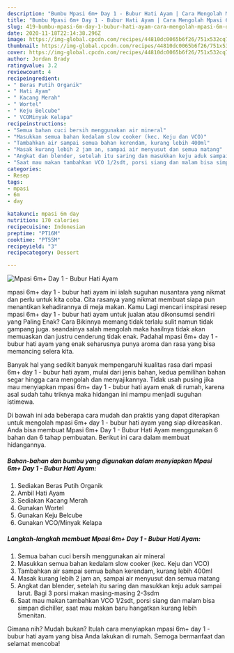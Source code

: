 ```yaml
---
description: "Bumbu Mpasi 6m+ Day 1 - Bubur Hati Ayam | Cara Mengolah Mpasi 6m+ Day 1 - Bubur Hati Ayam Yang Sempurna"
title: "Bumbu Mpasi 6m+ Day 1 - Bubur Hati Ayam | Cara Mengolah Mpasi 6m+ Day 1 - Bubur Hati Ayam Yang Sempurna"
slug: 419-bumbu-mpasi-6m-day-1-bubur-hati-ayam-cara-mengolah-mpasi-6m-day-1-bubur-hati-ayam-yang-sempurna
date: 2020-11-18T22:14:38.296Z
image: https://img-global.cpcdn.com/recipes/44810dc0065b6f26/751x532cq70/mpasi-6m-day-1-bubur-hati-ayam-foto-resep-utama.jpg
thumbnail: https://img-global.cpcdn.com/recipes/44810dc0065b6f26/751x532cq70/mpasi-6m-day-1-bubur-hati-ayam-foto-resep-utama.jpg
cover: https://img-global.cpcdn.com/recipes/44810dc0065b6f26/751x532cq70/mpasi-6m-day-1-bubur-hati-ayam-foto-resep-utama.jpg
author: Jordan Brady
ratingvalue: 3.2
reviewcount: 4
recipeingredient:
- " Beras Putih Organik"
- " Hati Ayam"
- " Kacang Merah"
- " Wortel"
- " Keju Belcube"
- " VCOMinyak Kelapa"
recipeinstructions:
- "Semua bahan cuci bersih menggunakan air mineral"
- "Masukkan semua bahan kedalam slow cooker (kec. Keju dan VCO)"
- "Tambahkan air sampai semua bahan kerendam, kurang lebih 400ml"
- "Masak kurang lebih 2 jam an, sampai air menyusut dan semua matang"
- "Angkat dan blender, setelah itu saring dan masukkan keju aduk sampai larut. Bagi 3 porsi makan masing-masing 2-3sdm"
- "Saat mau makan tambahkan VCO 1/2sdt, porsi siang dan malam bisa simpan dichiller, saat mau makan baru hangatkan kurang lebih 5menitan."
categories:
- Resep
tags:
- mpasi
- 6m
- day

katakunci: mpasi 6m day 
nutrition: 170 calories
recipecuisine: Indonesian
preptime: "PT16M"
cooktime: "PT55M"
recipeyield: "3"
recipecategory: Dessert

---
```



![Mpasi 6m+ Day 1 - Bubur Hati Ayam](https://img-global.cpcdn.com/recipes/44810dc0065b6f26/751x532cq70/mpasi-6m-day-1-bubur-hati-ayam-foto-resep-utama.jpg)


mpasi 6m+ day 1 - bubur hati ayam ini ialah suguhan nusantara yang nikmat dan perlu untuk kita coba. Cita rasanya yang nikmat membuat siapa pun menantikan kehadirannya di meja makan.
Kamu Lagi mencari inspirasi resep mpasi 6m+ day 1 - bubur hati ayam untuk jualan atau dikonsumsi sendiri yang Paling Enak? Cara Bikinnya memang tidak terlalu sulit namun tidak gampang juga. seandainya salah mengolah maka hasilnya tidak akan memuaskan dan justru cenderung tidak enak. Padahal mpasi 6m+ day 1 - bubur hati ayam yang enak seharusnya punya aroma dan rasa yang bisa memancing selera kita.



Banyak hal yang sedikit banyak mempengaruhi kualitas rasa dari mpasi 6m+ day 1 - bubur hati ayam, mulai dari jenis bahan, kedua pemilihan bahan segar hingga cara mengolah dan menyajikannya. Tidak usah pusing jika mau menyiapkan mpasi 6m+ day 1 - bubur hati ayam enak di rumah, karena asal sudah tahu triknya maka hidangan ini mampu menjadi suguhan istimewa.


Di bawah ini ada beberapa cara mudah dan praktis yang dapat diterapkan untuk mengolah mpasi 6m+ day 1 - bubur hati ayam yang siap dikreasikan. Anda bisa membuat Mpasi 6m+ Day 1 - Bubur Hati Ayam menggunakan 6 bahan dan 6 tahap pembuatan. Berikut ini cara dalam membuat hidangannya.

<!--inarticleads1-->

##### Bahan-bahan dan bumbu yang digunakan dalam menyiapkan Mpasi 6m+ Day 1 - Bubur Hati Ayam:

1. Sediakan  Beras Putih Organik
1. Ambil  Hati Ayam
1. Sediakan  Kacang Merah
1. Gunakan  Wortel
1. Gunakan  Keju Belcube
1. Gunakan  VCO/Minyak Kelapa




<!--inarticleads2-->

##### Langkah-langkah membuat Mpasi 6m+ Day 1 - Bubur Hati Ayam:

1. Semua bahan cuci bersih menggunakan air mineral
1. Masukkan semua bahan kedalam slow cooker (kec. Keju dan VCO)
1. Tambahkan air sampai semua bahan kerendam, kurang lebih 400ml
1. Masak kurang lebih 2 jam an, sampai air menyusut dan semua matang
1. Angkat dan blender, setelah itu saring dan masukkan keju aduk sampai larut. Bagi 3 porsi makan masing-masing 2-3sdm
1. Saat mau makan tambahkan VCO 1/2sdt, porsi siang dan malam bisa simpan dichiller, saat mau makan baru hangatkan kurang lebih 5menitan.




Gimana nih? Mudah bukan? Itulah cara menyiapkan mpasi 6m+ day 1 - bubur hati ayam yang bisa Anda lakukan di rumah. Semoga bermanfaat dan selamat mencoba!
